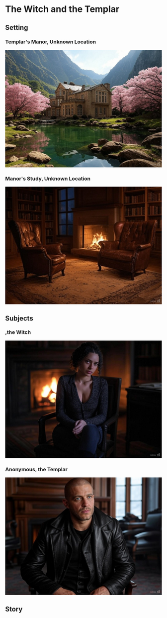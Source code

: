 # The Witch and the Templar

## Setting

### Templar's Manor, Unknown Location

![Manor's Study](../images/CoS/manor.jpg)

### Manor's Study, Unknown Location

![Manor's Study](../images/CoS/study.jpg)


## Subjects

### ,the Witch

![Witch](../images/CoS/witch.jpg)

### Anonymous, the Templar

![Templar](../images/CoS/templar.jpg)

## Story